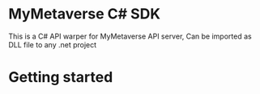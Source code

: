 # MyMetaverse C# SDK

This is a C# API warper for MyMetaverse API server, Can be imported as DLL file to any .net project

# Getting started

